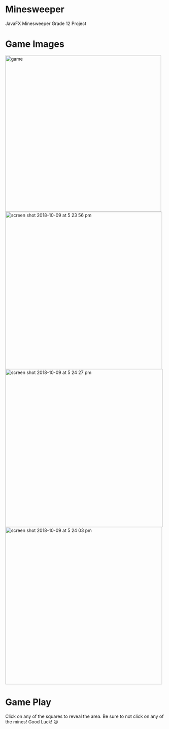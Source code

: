 # Minesweeper
JavaFX Minesweeper Grade 12 Project


# Game Images
<img width="491" alt="game" src="https://user-images.githubusercontent.com/24628243/46699471-ea161600-cbe7-11e8-8a99-5dc1c0cd064c.png">
<img width="494" alt="screen shot 2018-10-09 at 5 23 56 pm" src="https://user-images.githubusercontent.com/24628243/46699591-411beb00-cbe8-11e8-82c7-dd03b23d2852.png">
<img width="496" alt="screen shot 2018-10-09 at 5 24 27 pm" src="https://user-images.githubusercontent.com/24628243/46699587-3d886400-cbe8-11e8-84a7-4a8115707883.png">
<img width="494" alt="screen shot 2018-10-09 at 5 24 03 pm" src="https://user-images.githubusercontent.com/24628243/46699584-3bbea080-cbe8-11e8-95ba-bd52151254cf.png">

# Game Play
Click on any of the squares to reveal the area.
Be sure to not click on any of the mines!
Good Luck! :smiley:
